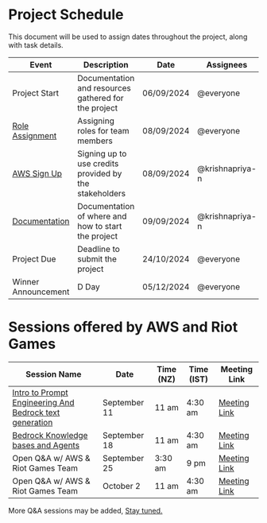 # Project Schedule

This document will be used to assign dates throughout the project, along with task details.

| Event | Description | Date | Assignees | Status |
| --- | --- | --- | --- | --- |
| Project Start | Documentation and resources gathered for the project | 06/09/2024 | @everyone | Completed |
| <a href = "https://github.com/krishnapriya-n/VCT-Hackathon/issues/1">Role Assignment</a> | Assigning roles for team members | 08/09/2024 | @everyone | Completed |
| <a href = "https://github.com/krishnapriya-n/VCT-Hackathon/issues/2">AWS Sign Up</a> | Signing up to use credits provided by the stakeholders | 08/09/2024 | @krishnapriya-n | Completed |
| <a href = "https://github.com/krishnapriya-n/VCT-Hackathon/tree/main/project">Documentation</a> | Documentation of where and how to start the project | 09/09/2024 | @krishnapriya-n | In progress |
| Project Due | Deadline to submit the project | 24/10/2024 | @everyone | Not done |
| Winner Announcement | D Day | 05/12/2024 | @everyone | Not done |

# Sessions offered by AWS and Riot Games

| Session Name | Date | Time (NZ) | Time (IST) | Meeting Link | 
| --- | --- | --- | --- | --- |
| <a href = "https://catalog.us-east-1.prod.workshops.aws/workshops/a4bdb007-5600-4368-81c5-ff5b4154f518/en-US/050-prompt-engineering" rel = "nofollow"> Intro to Prompt Engineering And Bedrock text generation </a> | September 11 | 11 am | 4:30 am | <a href ="http://meet.google.com/vbr-bsxp-ztg" rel = "nofollow"> Meeting Link </a> |
| <a href = "https://catalog.us-east-1.prod.workshops.aws/workshops/a4bdb007-5600-4368-81c5-ff5b4154f518/en-US/120-rag" rel = "nofollow"> Bedrock Knowledge bases and Agents </a> | September 18 | 11 am | 4:30 am | <a href ="https://meet.google.com/eim-vpvp-bre" rel = "nofollow"> Meeting Link </a> |
| Open Q&A w/ AWS & Riot Games Team | September 25 | 3:30 am | 9 pm | <a href ="https://meet.google.com/wqz-ywvc-yap" rel = "nofollow"> Meeting Link </a> |
| Open Q&A w/ AWS & Riot Games Team | October 2 | 11 am | 4:30 am | <a href ="https://meet.google.com/vux-evpo-nvv" rel = "nofollow"> Meeting Link </a> |

More Q&A sessions may be added, <a href = "https://vcthackathon.devpost.com/resources" rel = "nofollow"> Stay tuned. </a>
